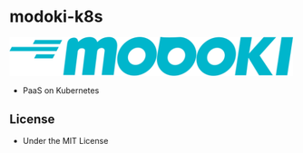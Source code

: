 # modoki-k8s
<img src="logo/modoki.svg" width="500" />

- PaaS on Kubernetes

## License
- Under the MIT License
